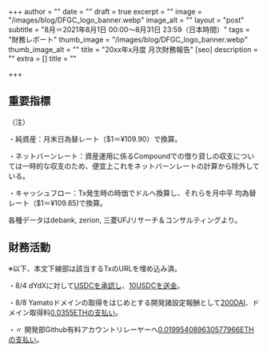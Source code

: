 +++
author = ""
date = ""
draft = true
excerpt = ""
image = "/images/blog/DFGC_logo_banner.webp"
image_alt = ""
layout = "post"
subtitle = "8月＝2021年8月1日 00:00～8月31日 23:59（日本時間）"
tags = "財務レポート"
thumb_image = "/images/blog/DFGC_logo_banner.webp"
thumb_image_alt = ""
title = "20xx年x月度 月次財務報告"
[seo]
description = ""
extra = []
title = ""

+++
## 重要指標

（注）

・純資産：月末日為替レート（$1＝¥109.90）で換算。

・ネットバーンレート：資産運用に係るCompoundでの借り貸しの収支については一時的な収支のため、便宜上これをネットバーンレートの計算から除外している。

・キャッシュフロー：Tx発生時の時価でドルへ換算し、それらを月中平 均為替レート（$1＝¥109.85)で換算。

各種データはdebank, zerion, 三菱UFJリサーチ＆コンサルティングより。

## 財務活動

※以下、本文下線部は該当するTxのURLを埋め込み済。

・8/4 dYdXに対して[USDCを承認し](https://etherscan.io/tx/0xf933b26a9311255d876fdd70fe4f81e0a80e41bf9ff58876a7a4f32391ffc5a3)、[10USDCを送金](https://etherscan.io/tx/0x521b65516ab365d1fde7f8b818725ae72d0979bf3eefe138055824a8a4e35ed0)。

・8/8 Yamatoドメインの取得をはじめとする開発諸設定報酬として[200DAI](https://etherscan.io/tx/0xd412db4a39675df5a9641d4dc6a044b8e8ee7953443b333235e6fc72cda7c606)、ドメイン取得料[0.0355ETHの支払い](https://etherscan.io/tx/0x019a5c256cffd3ddfdfdcb24115b19496e8eb75b52d955d23ff2a04ae7137195)。

・〃 開発部Github有料アカウントリレーヤーへ[0.019954089630577966ETHの支払い](https://etherscan.io/tx/0xebbd792323d87e6e9f566edf06c70a0c40deed94d66b8e04311db0c2df611776)。
